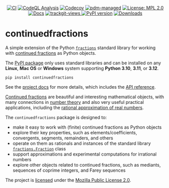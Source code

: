 <div align="center">
  
[![CI](https://github.com/sr-murthy/continuedfractions/actions/workflows/ci.yml/badge.svg?branch=main)](https://github.com/sr-murthy/continuedfractions/actions/workflows/ci.yml)
[![CodeQL Analysis](https://github.com/sr-murthy/continuedfractions/actions/workflows/codeql-analysis.yml/badge.svg)](https://github.com/sr-murthy/continuedfractions/actions/workflows/codeql-analysis.yml)
[![Codecov](https://codecov.io/gh/sr-murthy/continuedfractions/graph/badge.svg?token=GWQ08T4P5J)](https://codecov.io/gh/sr-murthy/continuedfractions)
[![pdm-managed](https://img.shields.io/badge/pdm-managed-blueviolet)](https://pdm-project.org)
[![License: MPL
2.0](https://img.shields.io/badge/License-MPL_2.0-brightgreen.svg)](https://opensource.org/licenses/MPL-2.0)
[![Docs](https://readthedocs.org/projects/continuedfractions/badge/?version=latest)](https://continuedfractions.readthedocs.io/en/latest/?badge=latest)
<a href="https://trackgit.com">
<img src="https://us-central1-trackgit-analytics.cloudfunctions.net/token/ping/lsudelfvcxb7f1xm6i4l" alt="trackgit-views" />
</a>
[![PyPI version](https://badge.fury.io/py/continuedfractions.svg)](https://badge.fury.io/py/continuedfractions)
[![Downloads](https://static.pepy.tech/badge/continuedfractions/week)](https://pepy.tech/project/continuedfractions)

</div>

# continuedfractions

A simple extension of the Python [`fractions`](https://docs.python.org/3/library/fractions.html) standard library for working with [continued fractions](https://en.wikipedia.org/wiki/Continued_fraction) as Python objects.

The [PyPI package](https://pypi.org/project/continuedfractions/) only uses standard libraries and can be installed on any **Linux**, **Mac OS** or **Windows** system supporting **Python 3.10**, **3.11**, or **3.12**.
```shell
pip install continuedfractions
```

See the [project docs](https://continuedfractions.readthedocs.io/en/latest/) for more details, which includes the [API reference](https://continuedfractions.readthedocs.io/en/latest/sources/api-reference.html).

[Continued fractions](https://en.wikipedia.org/wiki/Continued_fraction) are beautiful and interesting mathematical objects, with many connections in [number theory](https://en.wikipedia.org/wiki/Number_theory) and also very useful practical applications, including the [rational approximation of real numbers](https://en.wikipedia.org/wiki/Continued_fraction#Best_rational_approximations).

The `continuedfractions` package is designed to:

* make it easy to work with (finite) continued fractions as Python objects
* explore their key properties, such as elements/coefficients, convergents, segments, remainders, and others
* operate on them as rationals and instances of the standard library [`fractions.Fraction`](https://docs.python.org/3/library/fractions.html#fractions.Fraction) class
* support approximations and experimental computations for irrational numbers
* explore other objects related to continued fractions, such as mediants, sequences of coprime integers, and Farey sequences

The project is [licensed](LICENSE) under the [Mozilla Public License 2.0](https://opensource.org/licenses/MPL-2.0).


